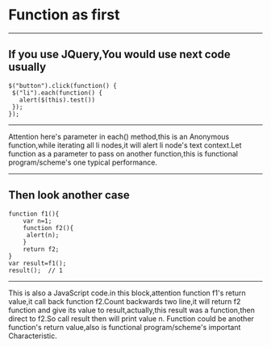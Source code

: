 # Function as first
***
## If you use JQuery,You would use next code usually
```
$("button").click(function() {
 $("li").each(function() {
   alert($(this).test())
 });
});
```
***
Attention here's parameter in each() method,this is an Anonymous function,while iterating all li nodes,it will alert li node's text context.Let function as a parameter to pass on another function,this is functional program/scheme's one typical performance.

***
## Then look another case
```
function f1(){
	var n=1;
	function f2(){
	 alert(n);
	}
	return f2;
}
var result=f1();
result();  // 1
```
***
This is also a JavaScript code.in this block,attention function f1's return value,it call back function f2.Count backwards two line,it will return f2 function and give its value to result,actually,this result was a function,then direct to f2.So call result then will print value n.
Function could be another function's return value,also is functional program/scheme's important Characteristic.
